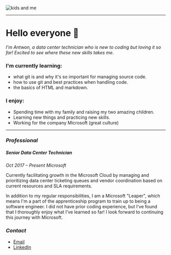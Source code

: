 ![kids and me](https://public.by.files.1drv.com/y4pm3zR_IsO6DvErJa3evGG0sBEwJv1qlpTz2y6nIHhmzze5k_PgKb3Y5jgUf0ttbEgcUskFbJOD70uC3BpoeENz569Ah_sxzr8B9ZDWZbSRg80iFBI2yLMz8LGEzD-CaGovuKx_wmESJUPFO6DW0Z0zXlTb6dp7OXqGS3Y7njD5VXhMXBhHJvjft0UnYuih0IW/Profile%20pic%20%28cropped%29.jpg?psid=1)

---

# **Hello everyone** 👋

*I'm Antwon, a data center technician who is new to coding but loving it so far!  Excited to see where these new skills takes me.*
 
### I'm currently learning:

- what git is and why it's so important for managing source code.
- how to use git and best practices when handling code.
- the basics of HTML and markdown.

### I enjoy:

- Spending time with my family and raising my two amazing children.
- Learning new things and practicing new skills.
- Working for the company Microsoft (great culture)

---

### *Professional*

##### Senior Data Center Technician 
*Oct 2017 – Present*
*Microsoft*

Currently facilitating growth in the Microsoft Cloud by managing and prioritizing data center ticketing queues and vendor coordination based on current resources and SLA requirements.

In addition to my regular responsibilities, I am a Microsoft "Leaper", which means I'm a part of the apprenticeship program to train up to being a software engineer.  I did not have prior coding experience, but I've found that I thoroughly enjoy what I've learned so far!  I look forward to continuing this journey with Microsoft.

### *Contact*

- [Email](antwon.smith70@gmail.com)
- [LinkedIn](https://www.linkedin.com/in/leamon-a-smith/)

<!--
**antwon-smith/antwon-smith** is a ✨ _special_ ✨ repository because its `README.md` (this file) appears on your GitHub profile.

Here are some ideas to get you started:

- 🔭 I’m currently working on ...
- 🌱 I’m currently learning ...
- 👯 I’m looking to collaborate on ...
- 🤔 I’m looking for help with ...
- 💬 Ask me about ...
- 📫 How to reach me: ...
- 😄 Pronouns: ...
- ⚡ Fun fact: ...
-->
